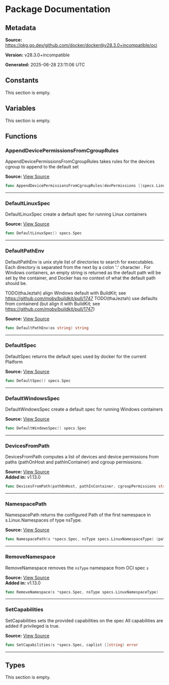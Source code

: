 # Package Documentation

## Metadata

**Source:** https://pkg.go.dev/github.com/docker/docker@v28.3.0+incompatible/oci

**Version:** v28.3.0+incompatible

**Generated:** 2025-06-28 23:11:06 UTC

## Constants

This section is empty.

## Variables

This section is empty.

## Functions

### AppendDevicePermissionsFromCgroupRules

AppendDevicePermissionsFromCgroupRules takes rules for the devices cgroup to append to the default set

**Source:** [View Source](https://github.com/docker/docker/blob/v28.3.0/oci/oci.go#L35)  

```go
func AppendDevicePermissionsFromCgroupRules(devPermissions []specs.LinuxDeviceCgroup, rules []string) ([]specs.LinuxDeviceCgroup, error)
```

---

### DefaultLinuxSpec

DefaultLinuxSpec create a default spec for running Linux containers

**Source:** [View Source](https://github.com/docker/docker/blob/v28.3.0/oci/defaults.go#L56)  

```go
func DefaultLinuxSpec() specs.Spec
```

---

### DefaultPathEnv

DefaultPathEnv is unix style list of directories to search for
executables. Each directory is separated from the next by a colon
':' character .
For Windows containers, an empty string is returned as the default
path will be set by the container, and Docker has no context of what the
default path should be.

TODO(thaJeztah) align Windows default with BuildKit; see https://github.com/moby/buildkit/pull/1747
TODO(thaJeztah) use defaults from containerd (but align it with BuildKit; see https://github.com/moby/buildkit/pull/1747)

**Source:** [View Source](https://github.com/docker/docker/blob/v28.3.0/oci/defaults.go#L30)  

```go
func DefaultPathEnv(os string) string
```

---

### DefaultSpec

DefaultSpec returns the default spec used by docker for the current Platform

**Source:** [View Source](https://github.com/docker/docker/blob/v28.3.0/oci/defaults.go#L38)  

```go
func DefaultSpec() specs.Spec
```

---

### DefaultWindowsSpec

DefaultWindowsSpec create a default spec for running Windows containers

**Source:** [View Source](https://github.com/docker/docker/blob/v28.3.0/oci/defaults.go#L46)  

```go
func DefaultWindowsSpec() specs.Spec
```

---

### DevicesFromPath

DevicesFromPath computes a list of devices and device permissions from paths (pathOnHost and pathInContainer) and cgroup permissions.

**Source:** [View Source](https://github.com/docker/docker/blob/v28.3.0/oci/devices_linux.go#L25)  
**Added in:** v1.13.0

```go
func DevicesFromPath(pathOnHost, pathInContainer, cgroupPermissions string) (devs []specs.LinuxDevice, devPermissions []specs.LinuxDeviceCgroup, _ error)
```

---

### NamespacePath

NamespacePath returns the configured Path of the first namespace in
s.Linux.Namespaces of type nsType.

**Source:** [View Source](https://github.com/docker/docker/blob/v28.3.0/oci/namespaces.go#L20)  

```go
func NamespacePath(s *specs.Spec, nsType specs.LinuxNamespaceType) (path string, ok bool)
```

---

### RemoveNamespace

RemoveNamespace removes the `nsType` namespace from OCI spec `s`

**Source:** [View Source](https://github.com/docker/docker/blob/v28.3.0/oci/namespaces.go#L6)  
**Added in:** v1.13.0

```go
func RemoveNamespace(s *specs.Spec, nsType specs.LinuxNamespaceType)
```

---

### SetCapabilities

SetCapabilities sets the provided capabilities on the spec
All capabilities are added if privileged is true.

**Source:** [View Source](https://github.com/docker/docker/blob/v28.3.0/oci/oci.go#L22)  

```go
func SetCapabilities(s *specs.Spec, caplist []string) error
```

---

## Types

This section is empty.

